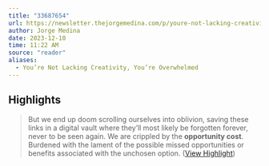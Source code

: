 ```yaml
---
title: "33687654"
url: https://newsletter.thejorgemedina.com/p/youre-not-lacking-creativity-youre/
author: Jorge Medina
date: 2023-12-10
time: 11:22 AM
source: "reader"
aliases:
  - You’re Not Lacking Creativity, You’re Overwhelmed
---
```

## Highlights
> But we end up doom scrolling ourselves into oblivion, saving these links in a digital vault where they’ll most likely be forgotten forever, never to be seen again.
> We are crippled by the **opportunity cost**. Burdened with the lament of the possible missed opportunities or benefits associated with the unchosen option. ([View Highlight](https://read.readwise.io/read/01hdzzt7zmvga7947jm66hwkmk))